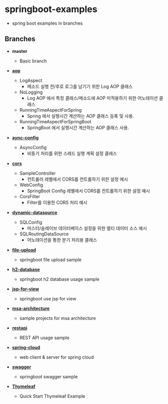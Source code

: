 # springboot-examples

- spring boot examples in branches

## Branches

- **master**
  - Basic branch


- **[aop](https://github.com/Chiptune93/springboot-examples/tree/aop)**
    - LogAspect 
        - 메소드 실행 전/후로 로그를 남기기 위한 Log AOP 클래스
    - NoLogging
        - Log AOP 에서 특정 클래스/메소드에 AOP 미적용하기 위한 어노테이션 클래스
    - RunningTimeAspectForSpring 
        - Spring 에서 실행시간 계산하는 AOP 클래스 등록 및 사용.
    - RunningTimeAspectForSpringBoot 
        - SpringBoot 에서 실행시간 계산하는 AOP 클래스 사용.


- **[aync-config](https://github.com/Chiptune93/springboot-examples/tree/aync-config)**
    - AsyncConfig 
        - 비동기 처리를 위한 스레드 실행 계획 설정 클래스


- **[cors](https://github.com/Chiptune93/springboot-examples/tree/cors)**
    - SampleController 
        - 컨트롤러 레벨에서 CORS를 컨트롤하기 위한 설정 예시
    - WebConfig 
        - SpringBoot Config 레벨에서 CORS를 컨트롤하기 위한 설정 예시
    - CorsFilter 
        - Filter를 이용한 CORS 처리 예시


- **[dynamic-datasource](https://github.com/Chiptune93/springboot-examples/tree/dynamic-datasource)**
    - SQLConfig 
        - 마스터/슬레이브 데이터베이스 설정을 위한 멀티 데이터 소스 예시
    - SQLRoutingDataSource 
        - 어노테이션을 통한 분기 처리용 클래스

    
- **[file-upload](https://github.com/Chiptune93/springboot-examples/tree/file-upload)**
    - springboot file upload sample


- **[h2-database](https://github.com/Chiptune93/springboot-examples/tree/h2-database)**
    - springboot h2 database usage sample


- **[jsp-for-view](https://github.com/Chiptune93/springboot-examples/tree/jsp-for-view)**
    - springboot use jsp for view


- **[msa-architecture](https://github.com/Chiptune93/springboot-examples/tree/msa-architecture)**
    - sample projects for msa architecture


- **[restapi](https://github.com/Chiptune93/springboot-examples/tree/restapi)**
    - REST API usage sample


- **[spring-cloud](https://github.com/Chiptune93/springboot-examples/tree/spring-cloud)**
    - web client & server for spring cloud


- **[swagger](https://github.com/Chiptune93/springboot-examples/tree/swagger)**
    - springboot swagger sample


- **[Thymeleaf](https://github.com/Chiptune93/springboot-examples/tree/thymeleaf)**
    - Quick Start Thymeleaf Example 
